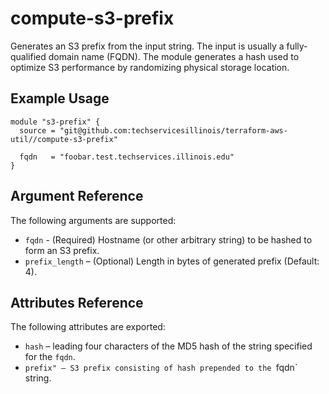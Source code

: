 # compute-s3-prefix

Generates an S3 prefix from the input string. The input is usually a
fully-qualified domain name (FQDN). The module generates a hash used
to optimize S3 performance by randomizing physical storage location.

Example Usage
-----------------

```hcl
module "s3-prefix" {
  source = "git@github.com:techservicesillinois/terraform-aws-util//compute-s3-prefix"

  fqdn   = "foobar.test.techservices.illinois.edu"
}
```

Argument Reference
-----------------

The following arguments are supported:

* `fqdn` - (Required) Hostname (or other arbitrary string) to be hashed to form an S3 prefix.
* `prefix_length` – (Optional) Length in bytes of generated prefix (Default: 4).

Attributes Reference
--------------------

The following attributes are exported:

* `hash` – leading four characters of the MD5 hash of the string specified for the `fqdn`.
* `prefix" – S3 prefix consisting of hash prepended to the `fqdn` string.

